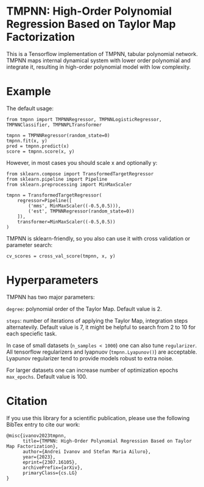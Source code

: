 # TMPNN: High-Order Polynomial Regression Based on Taylor Map Factorization
This is a Tensorflow implementation of TMPNN, tabular polynomial network. TMPNN maps internal dynamical system with lower order polynomial and integrate it, resulting in high-order polynomial model with low complexity.

# Example
The default usage:
```
from tmpnn import TMPNNRegressor, TMPNNLogisticRegressor, TMPNNClassifier, TMPNNPLTransformer

tmpnn = TMPNNRegressor(random_state=0)
tmpnn.fit(x, y)
pred = tmpnn.predict(x)
score = tmpnn.score(x, y)
```

However, in most cases you should scale x and optionally y:
```
from sklearn.compose import TransformedTargetRegressor
from sklearn.pipeline import Pipeline
from sklearn.preprocessing import MinMaxScaler

tmpnn = TransformedTargetRegressor(
    regressor=Pipeline([
        ('mms', MinMaxScaler((-0.5,0.5))),
        ('est', TMPNNRegressor(random_state=0))
    ]),
    transformer=MinMaxScaler((-0.5,0.5))
)
```

TMPNN is sklearn-friendly, so you also can use it with cross validation or parameter search:
```
cv_scores = cross_val_score(tmpnn, x, y)
```

# Hyperparameters

TMPNN has two major parameters:

`degree`: polynomial order of the Taylor Map. Default value is 2.

`steps`: number of iterations of applying the Taylor Map, integration steps alternatevily. Default value is 7, it might be helpful to search from 2 to 10 for each speciefic task.

In case of small datasets (`n_samples < 1000`) one can also tune `regularizer`. All tensorflow regularizers and lyapnuov (`tmpnn.Lyapunov()`) are acceptable. Lyapunov regularizer tend to provide models robust to extra noise.

For larger datasets one can increase number of optimization epochs `max_epochs`. Default value is 100.

# Citation
If you use this library for a scientific publication, please use the following BibTex entry to cite our work:
```
@misc{ivanov2023tmpnn,
      title={TMPNN: High-Order Polynomial Regression Based on Taylor Map Factorization},
      author={Andrei Ivanov and Stefan Maria Ailuro},
      year={2023},
      eprint={2307.16105},
      archivePrefix={arXiv},
      primaryClass={cs.LG}
}
```